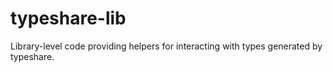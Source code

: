 # typeshare-lib

Library-level code providing helpers for interacting with types generated by typeshare.
